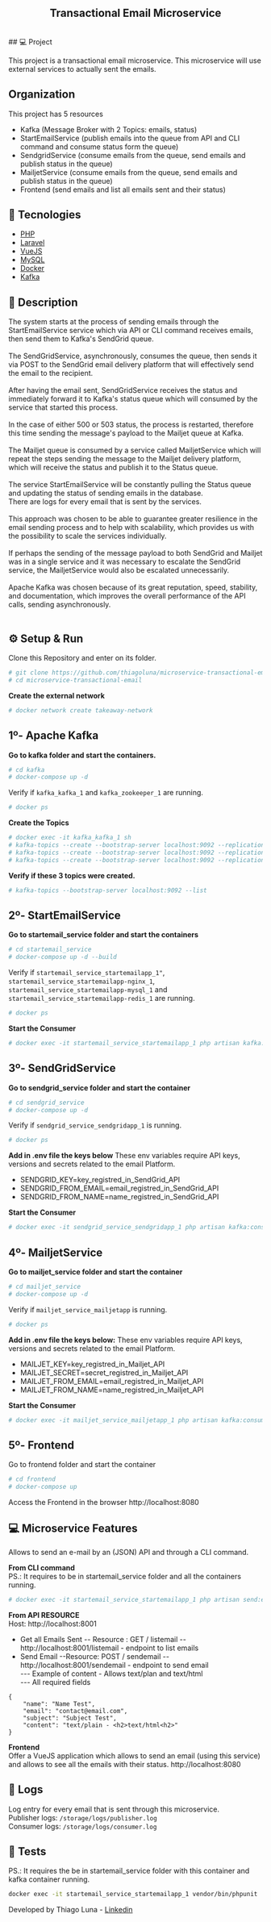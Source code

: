 <h2 align="center">
  Transactional Email Microservice
</h2>
<br>  
## 💻 Project

This project is a transactional email microservice. This microservice will use external services to actually sent the emails.

## Organization
This project has 5 resources
- Kafka  (Message Broker with 2 Topics: emails, status)
- StartEmailService (publish emails into the queue from API and CLI command and consume status form the queue)
- SendgridService (consume emails from the queue, send emails and publish status in the queue)
- MailjetService (consume emails from the queue, send emails and publish status in the queue)
- Frontend (send emails and list all emails sent and their status)

## 🚀 Tecnologies

- [PHP](https://php.net)
- [Laravel](https://laravel.com)
- [VueJS](https://vuejs.org/)
- [MySQL](https://mysql.com)
- [Docker](https://docker.com)
- [Kafka](https://kafka.apache.org/)

## 📝 Description
The system starts at the process of sending emails through the StartEmailService service which via API or CLI command 
receives
emails, then send them to Kafka's SendGrid queue.  
<br>
The SendGridService, asynchronously, consumes the queue, then sends it via POST to the SendGrid email delivery platform 
that will effectively send the email to the recipient.  
<br>
After having the email sent, SendGridService receives the status and immediately forward it to Kafka's status queue 
which will consumed by the service that started this process.  
<br>
In the case of either 500 or 503 status, the process is restarted, therefore this time sending the message's payload to 
the Mailjet queue at Kafka.  
<br>
The Mailjet queue is consumed by a service called MailjetService which will repeat the steps sending the message to the 
Mailjet delivery platform, which will receive the status and publish it to the Status queue.  
<br>
The service StartEmailService will be constantly pulling the Status queue and updating the status of sending emails in 
the database.  
There are logs for every email that is sent by the services.  
<br>
This approach was chosen to be able to guarantee greater resilience in the email sending process and to help with 
scalability, which provides us with the possibility to scale the services individually.  
<br>
If perhaps the sending of the message payload to both SendGrid and Mailjet was in a single service and it was necessary 
to escalate the SendGrid service, the MailjetService would also be escalated unnecessarily.  
<br>
Apache Kafka was chosen because of its great reputation, speed, stability, and documentation, which improves the 
overall performance of the API calls, sending asynchronously.  
<br>  
## ⚙️ Setup & Run
Clone this Repository and enter on its folder.
```sh
# git clone https://github.com/thiagoluna/microservice-transactional-email.git  
# cd microservice-transactional-email
``` 
**Create the external network**
```sh
# docker network create takeaway-network
```

## 1º- Apache Kafka
**Go to kafka folder and start the containers.**
```sh
# cd kafka 
# docker-compose up -d
``` 
Verify if `kafka_kafka_1` and  `kafka_zookeeper_1` are running.
```sh
# docker ps
```
**Create the Topics**
```sh
# docker exec -it kafka_kafka_1 sh
# kafka-topics --create --bootstrap-server localhost:9092 --replication-factor 1 --partitions 2 --topic sendgrid
# kafka-topics --create --bootstrap-server localhost:9092 --replication-factor 1 --partitions 2 --topic mailjet
# kafka-topics --create --bootstrap-server localhost:9092 --replication-factor 1 --partitions 2 --topic status
```
**Verify if these 3 topics were created.**
```sh
# kafka-topics --bootstrap-server localhost:9092 --list  
```

## 2º- StartEmailService
**Go to startemail_service folder and start the containers**
```sh
# cd startemail_service
# docker-compose up -d --build
```
Verify if `startemail_service_startemailapp_1"`, `startemail_service_startemailapp-nginx_1`, `startemail_service_startemailapp-mysql_1` and `startemail_service_startemailapp-redis_1` are running.
```sh
# docker ps 
```
**Start the Consumer**
```sh
# docker exec -it startemail_service_startemailapp_1 php artisan kafka:consumer status status-group 
```
## 3º- SendGridService
**Go to sendgrid_service folder and start the container**
```sh
# cd sendgrid_service
# docker-compose up -d
```
Verify if `sendgrid_service_sendgridapp_1` is running.
```sh
# docker ps 
```
**Add in .env file the keys below**
These env variables require API keys, versions and secrets related to the email Platform.
- SENDGRID_KEY=key_registred_in_SendGrid_API
- SENDGRID_FROM_EMAIL=email_registred_in_SendGrid_API
- SENDGRID_FROM_NAME=name_registred_in_SendGrid_API

**Start the Consumer**
```sh
# docker exec -it sendgrid_service_sendgridapp_1 php artisan kafka:consumer sendgrid sendgrid-group 
```

## 4º- MailjetService
**Go to mailjet_service folder and start the container**
```sh
# cd mailjet_service
# docker-compose up -d
```
Verify if `mailjet_service_mailjetapp` is running.
```sh
# docker ps 
```
**Add in .env file the keys below:**
These env variables require API keys, versions and secrets related to the email Platform.
- MAILJET_KEY=key_registred_in_Mailjet_API
- MAILJET_SECRET=secret_registred_in_Mailjet_API
- MAILJET_FROM_EMAIL=email_registred_in_Mailjet_API
- MAILJET_FROM_NAME=name_registred_in_Mailjet_API

**Start the Consumer**
```sh
# docker exec -it mailjet_service_mailjetapp_1 php artisan kafka:consumer mailjet mailjet-group
```

## 5º- Frontend
Go to frontend folder and start the container
```sh
# cd frontend
# docker-compose up
```
Access the Frontend in the browser http://localhost:8080


## 💻 Microservice Features

Allows to send an e-mail by an (JSON) API and through a CLI command.

**From CLI command**  
PS.: It requires to be in startemail_service folder and all the containers running.
```sh
# docker exec -it startemail_service_startemailapp_1 php artisan send:email
```

**From API RESOURCE**  
Host: http://localhost:8001
- Get all Emails Sent
  -- Resource : GET / listemail
  -- http://localhost:8001/listemail - endpoint to list emails
- Send Email
  --Resource: POST / sendemail
  -- http://localhost:8001/sendemail - endpoint to send email  
  --- Example of content - Allows text/plan and text/html   
  --- All required fields

```
{
    "name": "Name Test",
    "email": "contact@email.com",
    "subject": "Subject Test",
    "content": "text/plain - <h2>text/html<h2>"
}
```
**Frontend**  
Offer a VueJS application which allows to send an email (using this service) and allows to see all the emails with 
their status. http://localhost:8080

## 📄 Logs
Log entry for every email that is sent through this microservice.  
Publisher logs: `/storage/logs/publisher.log`  
Consumer logs: `/storage/logs/consumer.log`

## 📝 Tests
PS.: It requires the be in startemail_service folder  with this container and kafka container running.
```sh
docker exec -it startemail_service_startemailapp_1 vendor/bin/phpunit
```

Developed by Thiago Luna - [Linkedin](https://www.linkedin.com/in/thiago-luna/)

